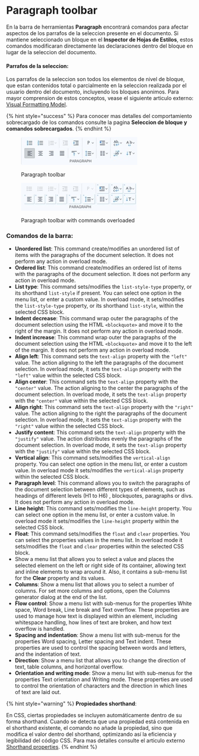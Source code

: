 # Paragraph toolbar

En la barra de herramientas **Paragraph** encontrará comandos para afectar aspectos de los parrafos de la seleccion presente en el documento. Si mantiene seleccionado un bloque en el **Inspector de Hojas de Estilos**, estos comandos modificaran directamente las declaraciones dentro del bloque en lugar de la seleccion del documento.

#### Parrafos de la seleccion:

Los parrafos de la seleccion son todos los elementos de nivel de bloque, que estan contenidos total o parcialmente en la seleccion realizada por el usuario dentro del documento, incluyendo los bloques anonimos. Para mayor comprension de estos conceptos, vease el siguiente articulo externo: [Visual Formatting Model](https://developer.mozilla.org/en-US/docs/Web/CSS/Visual\_formatting\_model).

{% hint style="success" %}
Para conocer mas detalles del comportamiento sobrecargado de los comandos consulte la pagina **Seleccion de bloque y comandos sobrecargados**.
{% endhint %}

<div>

<figure><img src="../../.gitbook/assets/toolbars-paragraph.jpg" alt=""><figcaption><p>Paragraph toolbar</p></figcaption></figure>

 

<figure><img src="../../.gitbook/assets/toolbars-paragraph-overloaded.jpg" alt=""><figcaption><p>Paragraph toolbar with commands overloaded</p></figcaption></figure>

</div>

### **Comandos de la barra:**

* **Unordered list**: This command create/modifies an unordered list of items with the paragraphs of the document selection. It does not perform any action in overload mode.
* **Ordered list**: This command create/modifies an ordered list of items with the paragraphs of the document selection. It does not perform any action in overload mode.
* **List type**: This command sets/modifies the `list-style-type` property, or its shorthand `list-style` if present. You can select one option in the menu list, or enter a custom value. In overload mode, it sets/modifies the `list-style-type` property, or its shorthand `list-style`, within the selected CSS block.
* **Indent decrease**: This command wrap outer the paragraphs of the document selection using the HTML `<blockquote>` and move it to the right of the margin. It does not perform any action in overload mode.
* **Indent increase**: This command wrap outer the paragraphs of the document selection using the HTML `<blockquote>` and move it to the left of the margin. It does not perform any action in overload mode.
* **Align left**: This command sets the `text-align` property with the `"left"` value. The action aligning to the left the paragraphs of the document selection. In overload mode, it sets the `text-align` property with the `"left"` value within the selected CSS block.
* **Align center**: This command sets the `text-align` property with the `"center"` value. The action aligning to the center the paragraphs of the document selection. In overload mode, it sets the `text-align` property with the `"center"` value within the selected CSS block.
* **Align right**: This command sets the `text-align` property with the `"right"` value. The action aligning to the right the paragraphs of the document selection. In overload mode, it sets the `text-align` property with the `"right"` value within the selected CSS block.
* **Justify content**: This command sets the `text-align` property with the `"justify"` value. The action distributes evenly the paragraphs of the document selection. In overload mode, it sets the `text-align` property with the `"justify"` value within the selected CSS block.
* **Vertical align**: This command sets/modifies the `vertical-align` property. You can select one option in the menu list, or enter a custom value. In overload mode it sets/modifies the `vertical-align` property within the selected CSS block.
* **Paragraph level**: This command allows you to switch the paragraphs of the document selection between different types of elements, such as headings of different levels (H1 to H6) , blockquotes, paragraphs or divs. It does not perform any action in overload mode.
* **Line height**: This command sets/modifies the `line-height` property. You can select one option in the menu list, or enter a custom value. In overload mode it sets/modifies the `line-height` property within the selected CSS block.
* **Float**: This command sets/modifies the `float` and `clear` properties. You can select the properties values in the menu list. In overload mode it sets/modifies the `float` and `clear` properties within the selected CSS block.
* Show a menu list that allows you to select a value and places the selected element on the left or right side of its container, allowing text and inline elements to wrap around it. Also, it contains a sub-menu list for the **Clear** property and its values.
* **Columns**: Show a menu list that allows you to select a number of columns. For set more columns and options, open the Columns generator dialog at the end of the list.
* **Flow control**: Show a menu list with sub-menus for the properties White space, Word break, Line break and Text overflow. These properties are used to manage how text is displayed within an element, including whitespace handling, how lines of text are broken, and how text overflow is handled.
* **Spacing and indentation**: Show a menu list with sub-menus for the properties Word spacing, Letter spacing and Text indent. These properties are used to control the spacing between words and letters, and the indentation of text.
* **Direction**: Show a menu list that allows you to change the direction of text, table columns, and horizontal overflow.
* **Orientation and writing mode**: Show a menu list with sub-menus for the properties Text orientation and Writing mode. These properties are used to control the orientation of characters and the direction in which lines of text are laid out.

{% hint style="warning" %}
**Propiedades shorthand**:

En CSS, ciertas propiedades se incluyen automáticamente dentro de su forma shorthand. Cuando se detecta que una propiedad está contenida en el shorthand existente, el comando no añade la propiedad, sino que modifica el valor dentro del shorthand, optimizando así la eficiencia y legibilidad del código CSS. Para mas detalles consulte el articulo externo [Shorthand properties](https://developer.mozilla.org/en-US/docs/Web/CSS/Shorthand\_properties).
{% endhint %}
